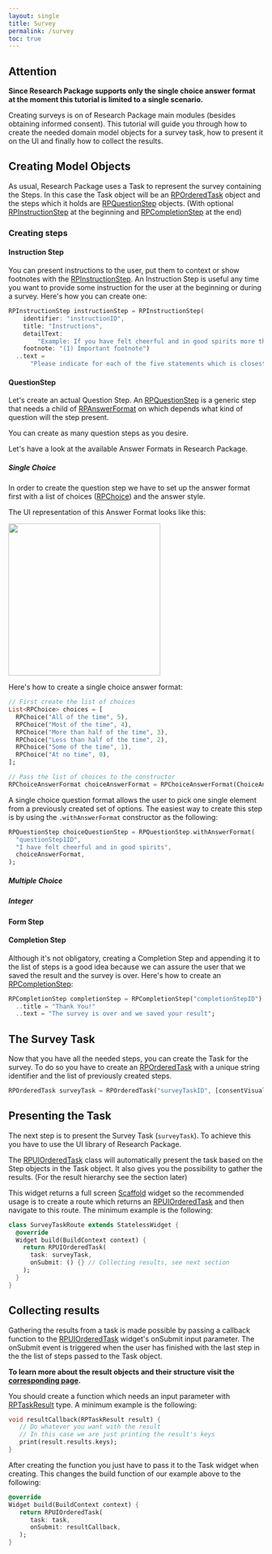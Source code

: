 ```yaml
---
layout: single
title: Survey
permalink: /survey
toc: true
---
```


## Attention

**Since Research Package supports only the single choice answer format at the moment this tutorial is limited to a single scenario.**

Creating surveys is on of Research Package main modules (besides obtaining informed consent). This tutorial will guide you through how to create the needed domain model objects for a survey task, how to present it on the UI and finally how to collect the results.

## Creating Model Objects

As usual, Research Package uses a Task to represent the survey containing the Steps. In this case the Task object will be an [RPOrderedTask]() object and the steps which it holds are [RPQuestionStep]() objects. (With optional [RPInstructionStep]() at the beginning and [RPCompletionStep]() at the end)

### Creating steps

#### Instruction Step

You can present instructions to the user, put them to context or show footnotes with the [RPInstructionStep](). An Instruction Step is useful any time you want to provide some instruction for the user at the beginning or during a survey.
Here's how you can create one:

```dart
RPInstructionStep instructionStep = RPInstructionStep(
    identifier: "instructionID",
    title: "Instructions",
    detailText:
        "Example: If you have felt cheerful and in good spirits more than half of the time during the last two weeks, put a tick in the box with the number 3 in the upper right corner.",
    footnote: "(1) Important footnote")
  ..text =
      "Please indicate for each of the five statements which is closest to how you have been feeling over the last two weeks. Notice that higher numbers mean better well-being.";
```

#### QuestionStep

Let's create an actual Question Step. An [RPQuestionStep]() is a generic step that needs a child of [RPAnswerFormat]() on which depends what kind of question will the step present.

You can create as many question steps as you desire.

Let's have a look at the available Answer Formats in Research Package.

##### Single Choice

In order to create the question step we have to set up the answer format first with a list of choices ([RPChoice]()) and the answer style.

The UI representation of this Answer Format looks like this:

<img src="https://raw.githubusercontent.com/cph-cachet/research.package/master/documentation/images/SingleChoiceAnswerFormat.png" width="300">

Here's how to create a single choice answer format:

```dart
// First create the list of choices
List<RPChoice> choices = [
  RPChoice("All of the time", 5),
  RPChoice("Most of the time", 4),
  RPChoice("More than half of the time", 3),
  RPChoice("Less than half of the time", 2),
  RPChoice("Some of the time", 1),
  RPChoice("At no time", 0),
];

// Pass the list of choices to the constructor
RPChoiceAnswerFormat choiceAnswerFormat = RPChoiceAnswerFormat(ChoiceAnswerStyle.SingleChoice, choices);
```

A single choice question format allows the user to pick one single element from a previously created set of options. The easiest way to create this step is by using the `.withAnswerFormat` constructor as the following:

```dart
RPQuestionStep choiceQuestionStep = RPQuestionStep.withAnswerFormat(
  "questionStep1ID",
  "I have felt cheerful and in good spirits",
  choiceAnswerFormat,
);
```

##### Multiple Choice

##### Integer

#### Form Step

#### Completion Step

Although it's not obligatory, creating a Completion Step and appending it to the list of steps is a good idea because we can assure the user that we saved the result and the survey is over. Here's how to create an [RPCompletionStep]():

```dart
RPCompletionStep completionStep = RPCompletionStep("completionStepID")
  ..title = "Thank You!"
  ..text = "The survey is over and we saved your result";
```

## The Survey Task

Now that you have all the needed steps, you can create the Task for the survey. To do so you have to create an [RPOrderedTask]() with a unique string identifier and the list of previously created steps.

```dart
RPOrderedTask surveyTask = RPOrderedTask("surveyTaskID", [consentVisualStep, choiceQuestionStep, completionStep]);
```

## Presenting the Task

The next step is to present the Survey Task (`surveyTask`). To achieve this you have to use the UI library of Research Package.

The [RPUIOrderedTask]() class will automatically present the task based on the Step objects in the Task object. It also gives you the possibility to gather the results. (For the result hierarchy see the section later)

This widget returns a full screen [Scaffold](https://docs.flutter.io/flutter/material/Scaffold-class.html) widget so the recommended usage is to create a route which returns an [RPUIOrderedTask]() and then navigate to this route. The minimum example is the following:

```dart
class SurveyTaskRoute extends StatelessWidget {
  @override
  Widget build(BuildContext context) {
    return RPUIOrderedTask(
      task: surveyTask,
      onSubmit: () {} // Collecting results, see next section
    );
  }
}
```

## Collecting results

Gathering the results from a task is made possible by passing a callback function to the [RPUIOrderedTask]() widget's onSubmit input parameter. The onSubmit event is triggered when the user has finished with the last step in the the list of steps passed to the Task object.

**To learn more about the result objects and their structure visit the [corresponding page](https://github.com/cph-cachet/research.package/wiki/2.-Software-Architecture#results-hierarchy).**

You should create a function which needs an input parameter with [RPTaskResult]() type. A minimum example is the following:

```dart
void resultCallback(RPTaskResult result) {
   // Do whatever you want with the result
   // In this case we are just printing the result's keys
   print(result.results.keys);
}
```

After creating the function you just have to pass it to the Task widget when creating. This changes the build function of our example above to the following:

```dart
@override
Widget build(BuildContext context) {
   return RPUIOrderedTask(
      task: task,
      onSubmit: resultCallback,
   );
}
```
